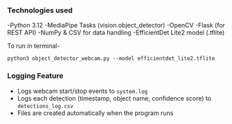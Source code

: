 ### Technologies used

-Python 3.12
-MediaPipe Tasks (vision.object_detector)
-OpenCV
-Flask (for REST API)
-NumPy & CSV for data handling
-EfficientDet Lite2 model (.tflite)


To run in terminal-

```
python3 object_detector_webcam.py --model efficientdet_lite2.tflite
```
### Logging Feature
- Logs webcam start/stop events to `system.log`
- Logs each detection (timestamp, object name, confidence score) to `detections_log.csv`
- Files are created automatically when the program runs
